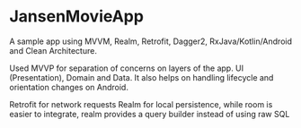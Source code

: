 # JansenMovieApp

A sample app using MVVM, Realm, Retrofit, Dagger2, RxJava/Kotlin/Android and Clean Architecture.

Used MVVP for separation of concerns on layers of the app.
UI (Presentation), Domain and Data.
It also helps on handling lifecycle and orientation changes on Android.

Retrofit for network requests
Realm for local persistence, while room is easier to integrate, realm provides a query builder instead of using raw SQL

